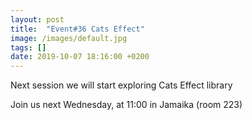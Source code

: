 ```yaml
---
layout: post
title:  "Event#36 Cats Effect"
image: /images/default.jpg
tags: []
date: 2019-10-07 18:16:00 +0200
---
```


Next session we will start exploring Cats Effect library[]()

Join us next Wednesday, at 11:00 in Jamaika (room 223)